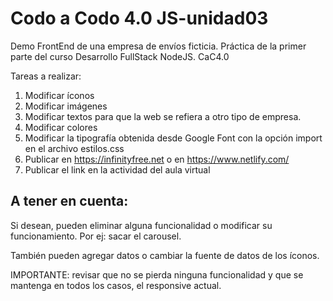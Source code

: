 # Codo a Codo 4.0 JS-unidad03
Demo FrontEnd de una empresa de envíos ficticia.
Práctica de la primer parte del curso Desarrollo FullStack NodeJS. CaC4.0

Tareas a realizar:

 1. Modificar íconos
 2. Modificar imágenes
 3. Modificar textos para que la web se refiera a otro tipo de empresa.
 4. Modificar colores
 5. Modificar la tipografía obtenida desde Google Font con la opción import en el archivo estilos.css
 6. Publicar en https://infinityfree.net o en https://www.netlify.com/ 
 7. Publicar el link en la actividad del aula virtual

A tener en cuenta:
-------------------
Si desean, pueden eliminar alguna funcionalidad o modificar su funcionamiento. 
Por ej: sacar el carousel.

También pueden agregar datos o cambiar la fuente de datos de los íconos. 

IMPORTANTE: revisar que no se pierda ninguna funcionalidad y que se mantenga 
en todos los casos, el responsive actual.
